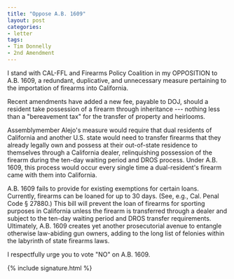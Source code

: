 ```yaml
---
title: "Oppose A.B. 1609"
layout: post
categories:
- letter
tags:
- Tim Donnelly
- 2nd Amendment
---
```


I stand with CAL-FFL and Firearms Policy Coalition in my OPPOSITION to A.B. 1609, a redundant, duplicative, and unnecessary measure pertaining to the importation of firearms into California.

Recent amendments have added a new fee, payable to DOJ, should a resident take possession of a firearm through inheritance --- nothing less than a "bereavement tax" for the transfer of property and heirlooms.

Assemblymember Alejo's measure would require that dual residents of California and another U.S. state would need to transfer firearms that they already legally own and possess at their out-of-state residence to themselves through a California dealer, relinquishing possession of the firearm during the ten-day waiting period and DROS process. Under A.B. 1609, this process would occur every single time a dual-resident's firearm came with them into California.

A.B. 1609 fails to provide for existing exemptions for certain loans. Currently, firearms can be loaned for up to 30 days. (See, e.g., Cal. Penal Code § 27880.) This bill will prevent the loan of firearms for sporting purposes in California unless the firearm is transferred through a dealer and subject to the ten-day waiting period and DROS transfer requirements. Ultimately, A.B. 1609 creates yet another prosecutorial avenue to entangle otherwise law-abiding gun owners, adding to the long list of felonies within the labyrinth of state firearms laws.

I respectfully urge you to vote "NO" on A.B. 1609.

{% include signature.html %}
